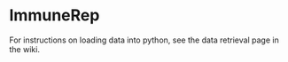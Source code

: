 ImmuneRep
=========
For instructions on loading data into python, see the data retrieval page in the wiki.
